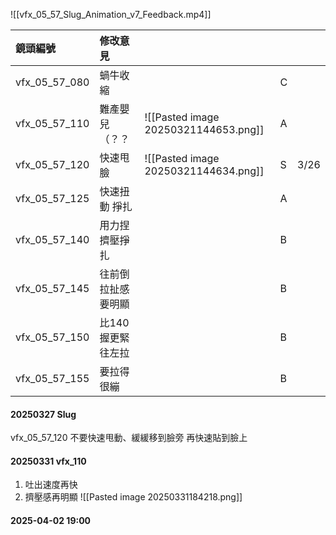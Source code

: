 ![[vfx_05_57_Slug_Animation_v7_Feedback.mp4]]


| 鏡頭編號          | 修改意見        |                                      |     |      |
| :------------ | :---------- | ------------------------------------ | --- | ---- |
| vfx_05_57_080 | 蝸牛收縮        |                                      | C   |      |
| vfx_05_57_110 | 難產嬰兒 （？？    | ![[Pasted image 20250321144653.png]] | A   |      |
| vfx_05_57_120 | 快速甩臉        | ![[Pasted image 20250321144634.png]] | S   | 3/26 |
| vfx_05_57_125 | 快速扭動 掙扎     |                                      | A   |      |
| vfx_05_57_140 | 用力捏 擠壓掙扎    |                                      | B   |      |
| vfx_05_57_145 | 往前倒 拉扯感要明顯  |                                      | B   |      |
| vfx_05_57_150 | 比140握更緊 往左拉 |                                      | B   |      |
| vfx_05_57_155 | 要拉得很繃       |                                      | B   |      |

#### 20250327 Slug
vfx_05_57_120 不要快速甩動、緩緩移到臉旁 再快速貼到臉上

#### 20250331 vfx_110
1. 吐出速度再快
2. 擠壓感再明顯
![[Pasted image 20250331184218.png]]


#### 2025-04-02 19:00
